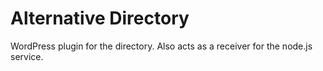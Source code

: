 # Alternative Directory
WordPress plugin for the directory. Also acts as a receiver for the node.js service.
